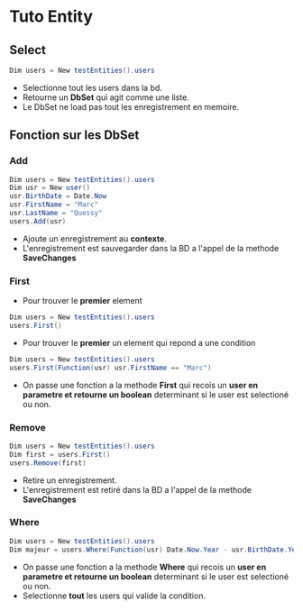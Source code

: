 ﻿ # Tuto Entity

## Select

```csharp
Dim users = New testEntities().users
```

- Selectionne tout les users dans la bd.
- Retourne un **DbSet** qui agit comme une liste.
- Le DbSet ne load pas tout les enregistrement en memoire.


## Fonction sur les DbSet

### Add

```csharp
Dim users = New testEntities().users
Dim usr = New user()
usr.BirthDate = Date.Now
usr.FirstName = "Marc"
usr.LastName = "Quessy"
users.Add(usr)
```

- Ajoute un enregistrement au **contexte**.
- L'enregistrement est sauvegarder dans la BD a l'appel de la methode **SaveChanges**

### First

- Pour trouver le **premier** element 
```csharp
Dim users = New testEntities().users
users.First()
```

- Pour trouver le **premier** un element qui repond a une condition
```csharp
Dim users = New testEntities().users
users.First(Function(usr) usr.FirstName == "Marc")
```

- On passe une fonction a la methode **First** qui recois un **user en parametre et retourne un boolean** determinant si le user est selectioné ou non.


### Remove

```csharp
Dim users = New testEntities().users
Dim first = users.First()
users.Remove(first)
```

- Retire un enregistrement.
- L'enregistrement est retiré dans la BD a l'appel de la methode **SaveChanges**


### Where

```csharp
Dim users = New testEntities().users
Dim majeur = users.Where(Function(usr) Date.Now.Year - usr.BirthDate.Year > 1)
```
- On passe une fonction a la methode **Where** qui recois un **user en parametre et retourne un boolean** determinant si le user est selectioné ou non.
- Selectionne **tout** les users qui valide la condition.